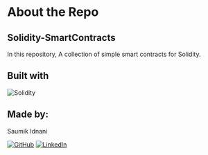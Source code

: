 # About the Repo

## Solidity-SmartContracts

In this repository, A collection of simple smart contracts for Solidity.
## Built with

![Solidity](https://img.shields.io/badge/Solidity-lightblue?style=for-the-badge&logo=Solidity) 

## Made by:

Saumik Idnani

[![GitHub](https://img.shields.io/badge/Github-blue.svg?logo=github&logoColor=white)](https://github.com/TheStrangeGuy) [![LinkedIn](https://img.shields.io/badge/LinkedIn-blue.svg?logo=linkedin&logoColor=white)](https://linkedin.com/in/saumik-idnani)
